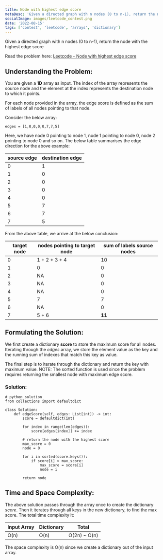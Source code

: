 ```yaml
---
title: Node with highest edge score
metaDesc: 'Given a directed graph with n nodes (0 to n-1), return the node with the highest edge score'
socialImage: images/leetcode_contest.png
date: '2022-08-15'
tags: ['contest', 'leetcode', 'arrays', 'dictionary']
---
```


Given a directed graph with n nodes (0 to n-1), return the node with the highest edge score

Read the problem here: [Leetcode - Node with highest edge score](https://leetcode.com/contest/weekly-contest-306/problems/node-with-highest-edge-score/)

## Understanding the Problem:

You are given a **1D** array as input. The index of the array represents the source node and the element at the index represents the destination node to which it points. 

For each node provided in the array, the edge score is defined as the sum of labels of all nodes pointing to that node. 

Consider the below array:
```
edges = [1,0,0,0,0,7,7,5]
```

Here, we have node 0 pointing to node 1, node 1 pointing to node 0, node 2 pointing to node 0 and so on. The below table summarises the edge direction for the above example:

| source edge | destination edge |
| ---- | ---- |
| 0 | 1 |
| 1 | 0 |
| 2 | 0 |
| 3 | 0 |
| 4 | 0 |
| 5 | 7 |
| 6 | 7 |
| 7 | 5 |

From the above table, we arrive at the below conclusion:

| target node | nodes pointing to target node | sum of labels source nodes |
| ---- | ---- | ---- |
| 0 | 1 + 2 + 3 + 4 | 10 |
| 1 | 0 | 0 |
| 2 | NA | 0 |
| 3 | NA | 0 |
| 4 | NA | 0 |
| 5 | 7 | 7 |
| 6 | NA | 0 |
| 7 | 5 + 6 | **11** |

## Formulating the Solution:

We first create a dictionary **score** to store the maximum score for all nodes. Iterating through the *edges* array, we store the element value as the key and the running sum of indexes that match this key as value.

The final step is to iterate through the dictionary and return the key with maximum value. 
NOTE: The sorted function is used since the problem requires returning the smallest node with maximum edge score. 

### Solution:

```
# python solution
from collections import defaultdict

class Solution:
    def edgeScore(self, edges: List[int]) -> int:
        score = defaultdict(int)
        
        for index in range(len(edges)):
            score[edges[index]] += index
        
        # return the node with the highest score
        max_score = 0
        node = 0

        for i in sorted(score.keys()):
            if score[i] > max_score:
                max_score = score[i]
                node = i
                
        return node
```

## Time and Space Complexity:

The above solution passes through the array once to create the dictionary *score*. Then it iterates through all keys in the new dictionary, to find the max score. The total time complexity it:

| Input Array | Dictionary | Total | 
| ---- | ---- | ---- |
| O(n) | O(n) | O(2n) ~ O(n) |

The space complexity is O(n) since we create a dictionary out of the input array.